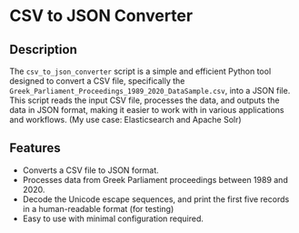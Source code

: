 # CSV to JSON Converter

## Description
The `csv_to_json_converter` script is a simple and efficient Python tool designed to convert a CSV file, specifically the `Greek_Parliament_Proceedings_1989_2020_DataSample.csv`, into a JSON file. This script reads the input CSV file, processes the data, and outputs the data in JSON format, making it easier to work with in various applications and workflows. (My use case: Elasticsearch and Apache Solr)
## Features
- Converts a CSV file to JSON format.
- Processes data from Greek Parliament proceedings between 1989 and 2020.
- Decode the Unicode escape sequences, and print the first five records in a human-readable format (for testing)
- Easy to use with minimal configuration required.

